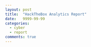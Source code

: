 ```yaml
---
layout: post
title:  "HackTheBox Analytics Report"
date:   9999-99-99
categories:
  - cyber
  - report
comments: true
---
```


